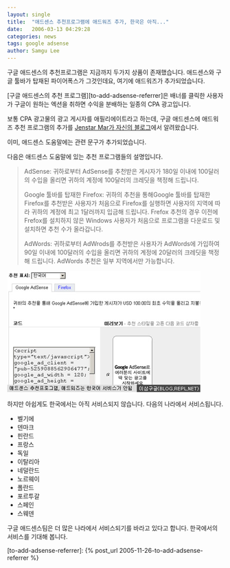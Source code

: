 ```yaml
---
layout: single
title:  "애드센스 추천프로그램에 애드워즈 추가, 한국은 아직..."
date:   2006-03-13 04:29:28
categories: news
tags: google adsense
author: Samgu Lee
---
```

구글 애드센스의 추천프로그램은 지금까지 두가지 상품이 존재했습니다. 애드센스와 구글 툴바가 탑재된 파이어폭스가 그것인데요, 여기에 애드워즈가 추가되었습니다.

[구글 애드센스의 추천 프로그램][to-add-adsense-referrer]은 배너를 클릭한 사용자가 구글이 원하는 엑션을 취하면 수익을 분배하는 일종의 CPA 광고입니다.

보통 CPA 광고물의 광고 게시자를 애필리에이트라고 하는데, 구글 애드센스에 애드워즈 추천 프로그램의 추가를 [Jenstar Mar가 자신의 블로그](http://www.jensense.com/archives/2006/03/adsense_launche_2.html)에서 알려왔습니다.

이미, 애드센스 도움말에는 관련 문구가 추가되었습니다.

다음은 애드센스 도움말에 있는 추천 프로그램들의 설명입니다.

> AdSense: 귀하로부터 AdSense를 추천받은 게시자가 180일 이내에 100달러의 수입을 올리면 귀하의 계정에 100달러의 크레딧을 책정해 드립니다.
> 
> Google 툴바를 탑재한 Firefox: 귀하의 추천을 통해Google 툴바를 탑재한 Firefox를 추천받은 사용자가 처음으로 Firefox를 실행하면 사용자의 지역에 따라 귀하의 계정에 최고 1달러까지 입금해 드립니다. Frefox 추천의 경우 이전에 Frefox를 설치하지 않은 Windows 사용자가 처음으로 프로그램을 다운로드 및 설치하면 추천 수가 올라갑니다.
> 
> AdWords: 귀하로부터 AdWrods를 추천받은 사용자가 AdWords에 가입하여 90일 이내에 100달러의 수입을 올리면 귀하의 계정에 20달러의 크레딧을 책정해 드립니다. AdWords 추천은 일부 지역에서만 가능합니다.

![애드센스의 추천프로그램들](/assets/refer_adwords.jpg)

하지만 아쉽게도 한국에서는 아직 서비스되지 않습니다. 다음의 나라에서 서비스됩니다.

- 벨기에
- 덴마크
- 핀란드
- 프랑스
- 독일
- 이탈리아
- 네덜란드
- 노르웨이
- 폴란드
- 포르투갈
- 스페인
- 스웨덴

구글 애드센스팀은 더 많은 나라에서 서비스되기를 바라고 있다고 합니다. 한국에서의 서비스를 기대해 봅니다.

[to-add-adsense-referrer]: {% post_url 2005-11-26-to-add-adsense-referrer %}
